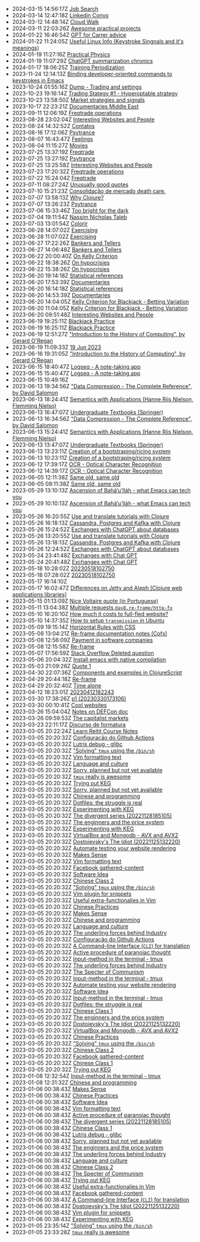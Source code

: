 * 2024-03-15 14:56:17Z [Job Search](../111)
* 2024-03-14 12:47:18Z [Linkedin Convo](../110)
* 2024-03-12 14:48:14Z [Cloud Walk ](../109)
* 2024-03-11 22:03:26Z [Awesome practical projects](../108)
* 2024-01-22 16:46:54Z [GPT for Carrer advice](../107)
* 2024-01-22 11:24:05Z [Useful Linux Info (Keystroke Singnals and it's meanings)](../106)
* 2024-01-19 11:27:16Z [Practical Physics](../105)
* 2024-01-19 11:07:29Z [ChatGPT summarization chronics](../104)
* 2024-01-17 18:06:25Z [Training Periodization](../103)
* 2023-11-24 12:14:13Z [Binding developer-oriented commands to keystrokes in Emacs](../102)
* 2023-10-24 01:55:16Z [Dump - Trading and settings](../101)
* 2023-10-23 19:16:14Z [Trading Stategy #1 - Hyperoptable strategy](../100)
* 2023-10-23 13:58:50Z [Market strategies and signals](../99)
* 2023-10-17 22:23:21Z [Documentaries Middle East](../98)
* 2023-09-11 12:06:19Z [Freqtrade operations](../92)
* 2023-08-28 23:02:04Z [Interesting Websites and People](../58)
* 2023-08-24 14:32:52Z [Contatos](../96)
* 2023-08-16 17:12:06Z [Psytrance ](../74)
* 2023-08-07 16:43:47Z [Feelings](../94)
* 2023-08-04 11:15:27Z [Movies](../93)
* 2023-07-25 13:37:19Z [Freqtrade](../91)
* 2023-07-25 13:27:19Z [Psytrance ](../74)
* 2023-07-25 13:25:58Z [Interesting Websites and People](../58)
* 2023-07-23 17:20:32Z [Freqtrade operations](../92)
* 2023-07-22 15:24:04Z [Freqtrade](../91)
* 2023-07-11 08:27:24Z [Unusually good quotes](../88)
* 2023-07-10 15:21:23Z [Consolidação de mercado death care.](../87)
* 2023-07-07 13:58:13Z [Why Clojure?](../86)
* 2023-07-07 13:26:23Z [Psytrance ](../74)
* 2023-07-06 15:33:46Z [Too bright for the dark](../85)
* 2023-07-04 19:11:54Z [Nassim Nicholas Taleb](../84)
* 2023-07-03 13:01:54Z [Colorir](../83)
* 2023-06-28 14:07:02Z [Exercising](../82)
* 2023-06-28 11:07:02Z [Exercising](../82)
* 2023-06-27 17:22:26Z [Bankers and Tellers](../81)
* 2023-06-27 14:06:48Z [Bankers and Tellers](../81)
* 2023-06-22 20:00:40Z [On Kelly Criterion](../80)
* 2023-06-22 18:38:26Z [On hypocrisies](../79)
* 2023-06-22 15:38:26Z [On hypocrisies](../79)
* 2023-06-20 19:14:18Z [Statistical references](../78)
* 2023-06-20 17:53:39Z [Documentaries](../77)
* 2023-06-20 16:14:18Z [Statistical references](../78)
* 2023-06-20 14:53:39Z [Documentaries](../77)
* 2023-06-20 14:04:05Z [Kelly Criterion for Blackjack - Betting Variation](../76)
* 2023-06-20 11:04:05Z [Kelly Criterion for Blackjack - Betting Variation](../76)
* 2023-06-20 09:51:48Z [Interesting Websites and People](../58)
* 2023-06-19 19:25:11Z [Blackjack Practice](../75)
* 2023-06-19 16:25:11Z [Blackjack Practice](../75)
* 2023-06-19 12:51:27Z ["Introduction to the History of Computing", by Gerard O'Regan](../73)
* 2023-06-19 11:09:33Z [19 Jun 2023](../74)
* 2023-06-16 19:31:05Z ["Introduction to the History of Computing", by Gerard O'Regan](../73)
* 2023-06-15 18:40:47Z [Logseq - A note-taking app](../72)
* 2023-06-15 15:40:47Z [Logseq - A note-taking app](../72)
* 2023-06-15 10:49:16Z [](../71)
* 2023-06-13 19:34:56Z ["Data Compression - The Complete Reference", by David Salomon](../70)
* 2023-06-13 18:24:41Z [Semantics with Applications (Hanne Riis Nielson, Flemming Nielso)](../69)
* 2023-06-13 16:47:07Z [Undergraduate Textbooks (Springer)](../68)
* 2023-06-13 16:34:56Z ["Data Compression - The Complete Reference", by David Salomon](../70)
* 2023-06-13 15:24:41Z [Semantics with Applications (Hanne Riis Nielson, Flemming Nielso)](../69)
* 2023-06-13 13:47:07Z [Undergraduate Textbooks (Springer)](../68)
* 2023-06-13 13:23:11Z [Creation of a bootstraping/ricing system](../67)
* 2023-06-13 10:23:11Z [Creation of a bootstraping/ricing system](../67)
* 2023-06-12 17:39:17Z [OCR - Optical Character Recognition](../66)
* 2023-06-12 14:39:17Z [OCR - Optical Character Recognition](../66)
* 2023-06-05 12:11:38Z [Same old, same old](../64)
* 2023-06-05 09:11:38Z [Same old, same old](../64)
* 2023-05-29 13:10:13Z [Ascension of Bahá’u’lláh - what Emacs can tech you](../63)
* 2023-05-29 10:10:13Z [Ascension of Bahá’u’lláh - what Emacs can tech you](../63)
* 2023-05-26 16:20:55Z [Use and translate tutorials with Clojure](../62)
* 2023-05-26 16:18:13Z [Cassandra, Postgres and Kafka with Clojure](../61)
* 2023-05-26 15:24:52Z [Exchanges with ChatGPT about databases](../60)
* 2023-05-26 13:20:55Z [Use and translate tutorials with Clojure](../62)
* 2023-05-26 13:18:13Z [Cassandra, Postgres and Kafka with Clojure](../61)
* 2023-05-26 12:24:52Z [Exchanges with ChatGPT about databases](../60)
* 2023-05-24 23:41:48Z [Exchanges with Chat GPT](../59)
* 2023-05-24 20:41:48Z [Exchanges with Chat GPT](../59)
* 2023-05-18 10:28:02Z [20230518102750](../57)
* 2023-05-18 07:28:02Z [20230518102750](../57)
* 2023-05-17 16:14:10Z [](../56)
* 2023-05-17 16:02:47Z [Differences on Jetty and Aleph (Clojure web applications libraries)](../55)
* 2023-05-15 01:13:09Z [Nice Voltaire quote (in Portuguese)](../54)
* 2023-05-11 13:04:38Z [Multiple requests `day8.re-frame/http-fx`](../53)
* 2023-05-10 16:20:10Z [How much it costs to full-fled website?](../52)
* 2023-05-10 14:37:35Z [How to setup `transmission` in Ubuntu](../51)
* 2023-05-09 19:15:14Z [Horizontal Rules with CSS](../50)
* 2023-05-08 13:04:21Z [Re-frame documentation notes (Cofx)](../49)
* 2023-05-08 12:56:09Z [Payment in software companies](../48)
* 2023-05-08 12:15:58Z [Re-frame](../47)
* 2023-05-07 17:56:59Z [Stack Overflow Deleted question](../46)
* 2023-05-06 20:04:32Z [Install emacs with native compilation](../45)
* 2023-05-03 21:09:26Z [Quote 1](../43)
* 2023-04-30 22:07:36Z [Components and examples in ClojureScript](../42)
* 2023-04-29 20:44:18Z [Re-frame](../41)
* 2023-04-29 20:32:40Z [Time alone](../40)
* 2023-04-12 18:23:01Z [20230412182243](../39)
* 2023-03-30 17:38:26Z [p1 (20230330173106)](../38)
* 2023-03-30 00:10:41Z [Cool websites](../37)
* 2023-03-26 15:04:04Z [Notes on DEFCon doc](../35)
* 2023-03-26 09:59:53Z [The capitalist markets](../34)
* 2023-03-23 22:11:17Z [Discurso de formatura](../33)
* 2023-03-05 20:22:24Z [Learn Reitit Course Notes](../32)
* 2023-03-05 20:20:32Z [Configuração do Github Actions](../27)
* 2023-03-05 20:20:32Z [Lutris debug - glibc](../18)
* 2023-03-05 20:20:32Z ["Solving" `tmux` using the `/bin/sh`](../24)
* 2023-03-05 20:20:32Z [Vim formatting text](../7)
* 2023-03-05 20:20:32Z [Language and culture](../21)
* 2023-03-05 20:20:32Z [Sorry, planned but not yet available](../0)
* 2023-03-05 20:20:32Z [`tmux` really is awesome](../10)
* 2023-03-05 20:20:32Z [Trying out KEG](../1)
* 2023-03-05 20:20:32Z [Sorry, planned but not yet available](../0)
* 2023-03-05 20:20:32Z [Chinese and programming](../19)
* 2023-03-05 20:20:32Z [Dotfiles: the struggle is real](../28)
* 2023-03-05 20:20:32Z [Experimenting with KEG](../5)
* 2023-03-05 20:20:32Z [The divergent series (20221128185105)](../9)
* 2023-03-05 20:20:32Z [The enginners and the price system](../4)
* 2023-03-05 20:20:32Z [Experimenting with KEG](../5)
* 2023-03-05 20:20:32Z [VirtualBox and Mongodb - AVX and AVX2](../31)
* 2023-03-05 20:20:32Z [Dostoievsky's The Idiot (20221125132220)](../3)
* 2023-03-05 20:20:32Z [Automate testing your website rendering](../29)
* 2023-03-05 20:20:32Z [Makes Sense](../2)
* 2023-03-05 20:20:32Z [Vim formatting text](../7)
* 2023-03-05 20:20:32Z [Facebook gathered-content](../6)
* 2023-03-05 20:20:32Z [Software Idea](../26)
* 2023-03-05 20:20:32Z [Chinese Class 2](../25)
* 2023-03-05 20:20:32Z ["Solving" `tmux` using the `/bin/sh`](../24)
* 2023-03-05 20:20:32Z [Vim plugin for snippets](../13)
* 2023-03-05 20:20:32Z [Useful extra-functionalies in Vim](../12)
* 2023-03-05 20:20:32Z [Chinese Practices](../20)
* 2023-03-05 20:20:32Z [Makes Sense](../2)
* 2023-03-05 20:20:32Z [Chinese and programming](../19)
* 2023-03-05 20:20:32Z [Language and culture](../21)
* 2023-03-05 20:20:32Z [The underling forces behind Industry](../8)
* 2023-03-05 20:20:32Z [Configuração do Github Actions](../27)
* 2023-03-05 20:20:32Z [A Command-line Interface (`CLI`) for translation](../16)
* 2023-03-05 20:20:32Z [Active procedure of paranoiac thought ](../15)
* 2023-03-05 20:20:32Z [Input-method in the terminal - tmux](../17)
* 2023-03-05 20:20:32Z [The underling forces behind Industry](../8)
* 2023-03-05 20:20:32Z [The Specter of Communism](../11)
* 2023-03-05 20:20:32Z [Input-method in the terminal - tmux](../17)
* 2023-03-05 20:20:32Z [Automate testing your website rendering](../29)
* 2023-03-05 20:20:32Z [Software Idea](../26)
* 2023-03-05 20:20:32Z [Input-method in the terminal - tmux](../17)
* 2023-03-05 20:20:32Z [Dotfiles: the struggle is real](../28)
* 2023-03-05 20:20:32Z [Chinese Class 1](../22)
* 2023-03-05 20:20:32Z [The enginners and the price system](../4)
* 2023-03-05 20:20:32Z [Dostoievsky's The Idiot (20221125132220)](../3)
* 2023-03-05 20:20:32Z [VirtualBox and Mongodb - AVX and AVX2](../31)
* 2023-03-05 20:20:32Z [Chinese Practices](../20)
* 2023-03-05 20:20:32Z ["Solving" `tmux` using the `/bin/sh`](../24)
* 2023-03-05 20:20:32Z [Chinese Class 2](../25)
* 2023-03-05 20:20:32Z [Facebook gathered-content](../6)
* 2023-03-05 20:20:32Z [Chinese Class 1](../22)
* 2023-03-05 20:20:32Z [Trying out KEG](../1)
* 2023-01-08 12:32:54Z [Input-method in the terminal - tmux](../17)
* 2023-01-08 12:31:32Z [Chinese and programming](../19)
* 2023-01-06 00:38:43Z [Makes Sense](../2)
* 2023-01-06 00:38:43Z [Chinese Practices](../20)
* 2023-01-06 00:38:43Z [Software Idea](../26)
* 2023-01-06 00:38:43Z [Vim formatting text](../7)
* 2023-01-06 00:38:43Z [Active procedure of paranoiac thought ](../15)
* 2023-01-06 00:38:43Z [The divergent series (20221128185105)](../9)
* 2023-01-06 00:38:43Z [Chinese Class 1](../22)
* 2023-01-06 00:38:43Z [Lutris debug - glibc](../18)
* 2023-01-06 00:38:43Z [Sorry, planned but not yet available](../0)
* 2023-01-06 00:38:43Z [The enginners and the price system](../4)
* 2023-01-06 00:38:43Z [The underling forces behind Industry](../8)
* 2023-01-06 00:38:43Z [Language and culture](../21)
* 2023-01-06 00:38:43Z [Chinese Class 2](../25)
* 2023-01-06 00:38:43Z [The Specter of Communism](../11)
* 2023-01-06 00:38:43Z [Trying out KEG](../1)
* 2023-01-06 00:38:43Z [Useful extra-functionalies in Vim](../12)
* 2023-01-06 00:38:43Z [Facebook gathered-content](../6)
* 2023-01-06 00:38:43Z [A Command-line Interface (`CLI`) for translation](../16)
* 2023-01-06 00:38:43Z [Dostoievsky's The Idiot (20221125132220)](../3)
* 2023-01-06 00:38:43Z [Vim plugin for snippets](../13)
* 2023-01-06 00:38:43Z [Experimenting with KEG](../5)
* 2023-01-05 23:35:14Z ["Solving" `tmux` using the `/bin/sh`](../24)
* 2023-01-05 23:33:28Z [`tmux` really is awesome](../10)
